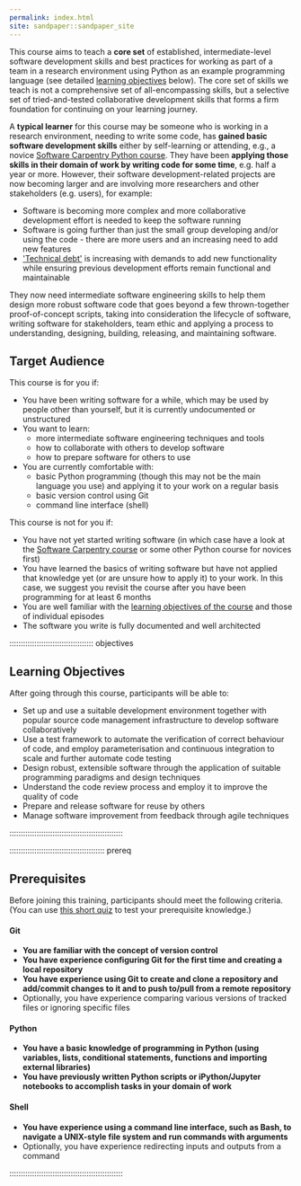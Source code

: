```yaml
---
permalink: index.html
site: sandpaper::sandpaper_site
---
```


This course aims to teach a **core set** of established,
intermediate-level software development skills
and best practices for working as part of a team in a research environment
using Python as an example programming language
(see detailed [learning objectives](index.md#learning-objectives-for-the-workshop) below).
The core set of skills we teach is not a comprehensive set of all-encompassing skills,
but a selective set of tried-and-tested collaborative development skills
that forms a firm foundation for continuing on your learning journey.

A **typical learner** for this course may be someone who
is working in a research environment,
needing to write some code,
has **gained basic software development skills**
either by self-learning or attending,
e.g., a novice [Software Carpentry Python course](https://software-carpentry.org/lessons).
They have been **applying those skills in their domain of work by writing code for some time**,
e.g. half a year or more.
However, their software development-related projects are now becoming larger
and are involving more researchers and other stakeholders (e.g. users), for example:

- Software is becoming more complex
  and more collaborative development effort is needed to keep the software running
- Software is going further than just the small group developing and/or using the code -
  there are more users and an increasing need to add new features
- ['Technical debt'](https://en.wikipedia.org/wiki/Technical_debt) is increasing
  with demands to add new functionality
  while ensuring previous development efforts remain functional and maintainable

They now need intermediate software engineering skills
to help them design more robust software code that goes
beyond a few thrown-together proof-of-concept scripts,
taking into consideration the lifecycle of software,
writing software for stakeholders,
team ethic
and applying a process to understanding, designing, building, releasing, and maintaining software.

## Target Audience

This course is for you if:

- You have been writing software for a while,
  which may be used by people other than yourself,
  but it is currently undocumented or unstructured
- You want to learn:
  - more intermediate software engineering techniques and tools
  - how to collaborate with others to develop software
  - how to prepare software for others to use
- You are currently comfortable with:
  - basic Python programming
    (though this may not be the main language you use)
    and applying it to your work on a regular basis
  - basic version control using Git
  - command line interface (shell)

This course is not for you if:

- You have not yet started writing software
  (in which case have a look at the
  [Software Carpentry course](https://software-carpentry.org/lessons)
  or some other Python course for novices first)
- You have learned the basics of writing software but have not
  applied that knowledge yet (or are unsure how to apply it) to your work.
  In this case, we suggest you revisit the course
  after you have been programming for at least 6 months
- You are well familiar with the
  [learning objectives of the course](index.md#learning-objectives-for-the-workshop)
  and those of individual episodes
- The software you write is fully documented and well architected

:::::::::::::::::::::::::::::::::::::  objectives

## Learning Objectives

After going through this course, participants will be able to:

- Set up and use a suitable development environment
  together with popular source code management infrastructure to develop software collaboratively
- Use a test framework to automate the verification of correct behaviour of code,
  and employ parameterisation and continuous integration to scale and further automate code testing
- Design robust, extensible software through the application of suitable programming paradigms
  and design techniques
- Understand the code review process and employ it to improve the quality of code
- Prepare and release software for reuse by others
- Manage software improvement from feedback through agile techniques
  

::::::::::::::::::::::::::::::::::::::::::::::::::

::::::::::::::::::::::::::::::::::::::::::  prereq

## Prerequisites

Before joining this training, participants should meet the following criteria.
(You can use [this short quiz](instructors/quiz.md) to test your prerequisite knowledge.)

#### Git

- **You are familiar with the concept of version control**
- **You have experience configuring Git for the first time and creating a local repository**
- **You have experience using Git to create and clone a repository
  and add/commit changes to it and to push to/pull from a remote repository**
- Optionally, you have experience comparing various versions of tracked files
  or ignoring specific files

#### Python

- **You have a basic knowledge of programming in Python
  (using variables, lists, conditional statements,
  functions and importing external libraries)**
- **You have previously written Python scripts or iPython/Jupyter notebooks
  to accomplish tasks in your domain of work**

#### Shell

- **You have experience using a command line interface, such as Bash,
  to navigate a UNIX-style file system and run commands with arguments**
- Optionally, you have experience redirecting inputs and outputs from a command
  

::::::::::::::::::::::::::::::::::::::::::::::::::




